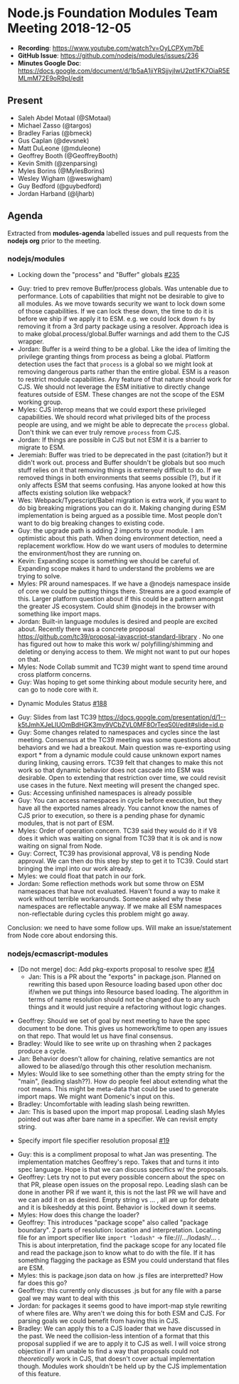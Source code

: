 # Node.js Foundation Modules Team Meeting 2018-12-05

* **Recording**: https://www.youtube.com/watch?v=OyLCPXym7bE
* **GitHub Issue**: https://github.com/nodejs/modules/issues/236
* **Minutes Google Doc**: https://docs.google.com/document/d/1b5aA1jiYRSjjvjIwU2pt1FK7OiaR5EMLmM72E9oR9pI/edit

## Present

- Saleh Abdel Motaal (@SMotaal)
- Michael Zasso (@targos)
- Bradley Farias (@bmeck)
- Gus Caplan (@devsnek)
- Matt DuLeone (@mduleone)
- Geoffrey Booth (@GeoffreyBooth)
- Kevin Smith (@zenparsing)
- Myles Borins (@MylesBorins)
- Wesley Wigham (@weswigham)
- Guy Bedford (@guybedford)
- Jordan Harband (@ljharb)

## Agenda

Extracted from **modules-agenda** labelled issues and pull requests from the **nodejs org** prior to the meeting.

### nodejs/modules

* Locking down the "process" and "Buffer" globals [#235](https://github.com/nodejs/modules/issues/235)

- Guy: tried to prev remove Buffer/process globals. Was untenable due to performance. Lots of capabilities that might not be desirable to give to all modules. As we move towards security we want to lock down some of those capabilities. If we can lock these down, the time to do it is before we ship if we apply it to ESM. e.g. we could lock down `fs` by removing it from a 3rd party package using a resolver. Approach idea is to make global.process/global.Buffer warnings and add them to the CJS wrapper.
- Jordan: Buffer is a weird thing to be a global. Like the idea of limiting the privilege granting things from process as being a global. Platform detection uses the fact that `process` is a global so we might look at removing dangerous parts rather than the entire global. ESM is a reason to restrict module capabilities. Any feature of that nature should work for CJS. We should not leverage the ESM initiative to directly change features outside of ESM. These changes are not the scope of the ESM working group.
- Myles: CJS interop means that we could export these privileged capabilities. We should record what privileged bits of the process people are using, and we might be able to deprecate the `process` global. Don't think we can ever truly remove `process` from CJS.
- Jordan: If things are possible in CJS but not ESM it is a barrier to migrate to ESM.
- Jeremiah: Buffer was tried to be deprecated in the past (citation?) but it didn't work out. process and Buffer shouldn't be globals but soo much stuff relies on it that removing things is extremely difficult to do. If we removed things in both environments that seems possible (?), but if it only affects ESM that seems confusing. Has anyone looked at how this affects existing solution like webpack?
- Wes: Webpack/Typescript/Babel migration is extra work, if you want to do big breaking migrations you can do it. Making changing during ESM implementation is being argued as a possible time. Most people don't want to do big breaking changes to existing code.
- Guy: the upgrade path is adding 2 imports to your module. I am optimistic about this path. When doing environment detection, need a replacement workflow. How do we want users of modules to determine the environment/host they are running on.
- Kevin: Expanding scope is something we should be careful of. Expanding scope makes it hard to understand the problems we are trying to solve.
- Myles: PR around namespaces. If we have a @nodejs namespace inside of core we could be putting things there. Streams are a good example of this. Larger platform question about if this could be a pattern amongst the greater JS ecosystem. Could shim @nodejs in the browser with something like import maps.
- Jordan: Built-in language modules is desired and people are excited about. Recently there was a concrete proposal https://github.com/tc39/proposal-javascript-standard-library . No one has figured out how to make this work w/ polyfilling/shimming and deleting or denying access to them. We might not want to put our hopes on that.
- Myles: Node Collab summit and TC39 might want to spend time around cross platform concerns.
- Guy: Was hoping to get some thinking about module security here, and can go to node core with it.

* Dynamic Modules Status [#188](https://github.com/nodejs/modules/issues/188)

- Guy: Slides from last TC39 https://docs.google.com/presentation/d/1--k5tJmhXJeLlUOmBdHGK3my9VCbZVL0MF8OrTeqS0I/edit#slide=id.p
- Guy: Some changes related to namespaces and cycles since the last meeting. Consensus at the TC39 meeting was some questions about behaviors and we had a breakout. Main question was re-exporting using export * from a dynamic module could cause unknown export names during linking, causing errors. TC39 felt that changes to make this not work so that dynamic behavior does not cascade into ESM was desirable. Open to extending that restriction over time, we could revisit use cases in the future. Next meeting will present the changed spec.
- Gus: Accessing unfinished namespaces is already possible
- Guy: You can access namespaces in cycle before execution, but they have all the exported names already. You cannot know the names of CJS prior to execution, so there is a pending phase for dynamic modules, that is not part of ESM.
- Myles: Order of operation concern. TC39 said they would do it if V8 does it which was waiting on signal from TC39 that it is ok and is now waiting on signal from Node.
- Guy: Correct, TC39 has provisional approval, V8 is pending Node approval. We can then do this step by step to get it to TC39. Could start bringing the impl into our work already.
- Myles: we could float that patch in our fork.
- Jordan: Some reflection methods work but some throw on ESM namespaces that have not evaluated. Haven't found a way to make it work without terrible workarounds. Someone asked why these namespaces are reflectable anyway. If we make all ESM namespaces non-reflectable during cycles this problem might go away.

Conclusion: we need to have some follow ups. Will make an issue/statement from Node core about endorsing this.

### nodejs/ecmascript-modules

* \[Do not merge\] doc: Add pkg-exports proposal to resolve spec [#14](https://github.com/nodejs/ecmascript-modules/pull/14)
  - Jan: This is a PR about the "exports" in package.json. Planned on rewriting this based upon Resource loading based upon other doc if/when we put things into Resource based loading. The algorithm in terms of name resolution should not be changed due to any such things and it would just require a refactoring without logic changes.
- Geoffrey: Should we set of goal by next meeting to have the spec document to be done. This gives us homework/time to open any issues on that repo. That would let us have final consensus.
- Bradley: Would like to see write up on thrashing when 2 packages produce a cycle.
- Jan: Behavior doesn't allow for chaining, relative semantics are not allowed to be aliased/go through this other resolution mechanism.
- Myles: Would like to see something other than the empty string for the "main", (leading slash??). How do people feel about extending what the root means. This might be meta-data that could be used to generate import maps. We might want Domenic's input on this.
- Bradley: Uncomfortable with leading slash being rewritten.
- Jan: This is based upon the import map proposal. Leading slash Myles pointed out was after bare name in a specifier. We can revisit empty string.

* Specify import file specifier resolution proposal [#19](https://github.com/nodejs/ecmascript-modules/pull/19)

- Guy: this is a compliment proposal to what Jan was presenting. The implementation matches Geoffrey's repo. Takes that and turns it into spec language. Hope is that we can discuss specifics w/ the proposals. 
- Geoffrey: Lets try not to put every possible concern about the spec on that PR, please open issues on the proposal repo. Leading slash can be done in another PR if we want it, this is not the last PR we will have and we can add it on as desired. Empty string vs … , all are up for debate and it is bikesheddy at this point. Behavior is locked down it seems.
- Myles: How does this change the loader?
- Geoffrey: This introduces "package scope" also called "package boundary". 2 parts of resolution: location and interpretation. Locating file for an import specifier like `import "lodash"` -> file:///…/lodash/… . This is about interpretation, find the package scope for any located file and read the package.json to know what to do with the file. If it has something flagging the package as ESM you could understand that files are ESM.
- Myles: this is package.json data on how .js files are interpretted? How far does this go?
- Geoffrey: this currently only discusses .js but for any file with a parse goal we may want to deal with this
- Jordan: for packages it seems good to have import-map style rewriting of where files are. Why aren't we doing this for both ESM and CJS. For parsing goals we could benefit from having this in CJS.
- Bradley: We can apply this to a CJS loader that we have discussed in the past. We need the collision-less intention of a format that this proposal supplied if we are to apply it to CJS as well. I will voice strong objection if I am unable to find a way that proposals could not *theoretically* work in CJS, that doesn't cover actual implementation though. Modules work shouldn't be held up by the CJS implementation of this feature.
